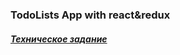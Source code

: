 ### TodoLists App with react&redux

##### [Техническое задание](https://github.com/haritonasty/react-redux-app/blob/master/Terms_of_reference.md)
